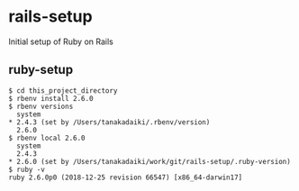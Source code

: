 # rails-setup
Initial setup of Ruby on Rails

## ruby-setup

```
$ cd this_project_directory
$ rbenv install 2.6.0
$ rbenv versions
  system
* 2.4.3 (set by /Users/tanakadaiki/.rbenv/version)
  2.6.0
$ rbenv local 2.6.0
  system
  2.4.3
* 2.6.0 (set by /Users/tanakadaiki/work/git/rails-setup/.ruby-version)
$ ruby -v
ruby 2.6.0p0 (2018-12-25 revision 66547) [x86_64-darwin17]
```